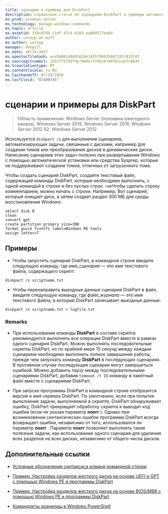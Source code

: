 ```yaml
---
title: сценарии и примеры для DiskPart
description: Справочная статья по сценариям DiskPart и примеры автоматизации задач, связанных с диском, таких как создание томов или преобразование дисков в динамические диски.
ms.prod: windows-server
ms.technology: manage-windows-commands
ms.topic: article
ms.assetid: 319c0795-11df-47c8-b203-eadb0577ee0d
author: coreyp-at-msft
ms.author: coreyp
manager: dongill
ms.date: 10/16/2017
ms.openlocfilehash: ace5b081d9dd362bb1455f9992568f197c815fdf
ms.sourcegitcommit: 145cf75f89f4e7460e737861b7407b5cee7c6645
ms.translationtype: MT
ms.contentlocale: ru-RU
ms.lasthandoff: 07/29/2020
ms.locfileid: "87409745"
---
```

# <a name="diskpart-scripts-and-examples"></a>сценарии и примеры для DiskPart

> Область применения: Windows Server (половина ежегодного канала), Windows Server 2019, Windows Server 2016, Windows Server 2012 R2, Windows Server 2012

Используется `diskpart /s` для выполнения сценариев, автоматизирующих задачи, связанные с дисками, например для создания томов или преобразования дисков в динамические диски. Написание сценариев этих задач полезно при развертывании Windows с помощью автоматической установки или средства Sysprep, которые не поддерживают создание томов, отличных от загрузочного тома.

Чтобы создать сценарий DiskPart, создайте текстовый файл, содержащий команды DiskPart, которые необходимо выполнить, с одной командой в строке и без пустых строк. `rem`Чтобы сделать строку комментарием, можно начать с строки. Например, Вот сценарий, который очищает диск, а затем создает раздел 300 МБ для среды восстановления Windows:

```
select disk 0
clean
convert gpt
create partition primary size=300
format quick fs=ntfs label=Windows RE tools
assign letter=T
```

## <a name="examples"></a>Примеры

- Чтобы запустить сценарий DiskPart, в командной строке введите следующую команду, где *имя_сценария* — это имя текстового файла, содержащего скрипт:

```
diskpart /s scriptname.txt
```

- Чтобы перенаправить выходные данные сценария DiskPart в файл, введите следующую команду, где *файл_журнала* — это имя текстового файла, в который DiskPart записывает выходные данные:

```
diskpart /s scriptname.txt > logfile.txt
```

### <a name="remarks"></a>Remarks

- При использовании команды **DiskPart** в составе скрипта рекомендуется выполнять все операции DiskPart вместе в рамках одного сценария DiskPart. Можно выполнять последовательные скрипты DiskPart, но по крайней мере 15 секунд между каждым сценарием необходимо выполнить полное завершение работы, прежде чем запускать команду **DiskPart** в последующих сценариях. В противном случае последующие сценарии могут завершиться ошибкой. Можно добавить паузу между последовательными сценариями DiskPart, добавив `timeout /t 15` команду в пакетный файл вместе с сценариями DiskPart.

- При запуске программы DiskPart в командной строке отобразится версия и имя сервера DiskPart. По умолчанию, если при попытке выполнения задачи, выполняемой в скрипте, DiskPart обнаруживает ошибку, DiskPart прекращает обработку скрипта и выводит код ошибки (если не указан параметр **noerr** ). Однако при возникновении синтаксических ошибок программа DiskPart всегда возвращает ошибки, независимо от того, использовался ли параметр **noerr** . Параметр **noerr** позволяет выполнять такие полезные задачи, как использование одного сценария для удаления всех разделов на всех дисках, независимо от общего числа дисков.

## <a name="additional-references"></a>Дополнительные ссылки

- [Условные обозначения синтаксиса команд командной строки](command-line-syntax-key.md)

- [Пример. Настройка разделов жесткого диска на основе UEFI и GPT с помощью Windows PE и программы DiskPart](/previous-versions/windows/it-pro/windows-8.1-and-8/hh825686(v=win.10))

- [Пример. Настройка разделов жесткого диска на основе BIOS/MBR с помощью Windows PE и программы DiskPart](/previous-versions/windows/it-pro/windows-8.1-and-8/hh825677(v=win.10))

- [Командлеты хранилищ в Windows PowerShell](/powershell/module/storage/?view=win10-ps)
